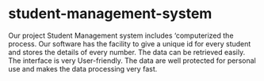 # student-management-system
Our project Student Management system includes ‘computerized the process. Our software has the facility to give a unique id for every student and stores the details of every number. The data can be retrieved easily. The interface is very User-friendly. The data are well protected for personal use and makes the data processing very fast. 

